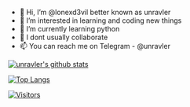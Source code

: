 - 👋 Hi, I’m @lonexd3vil better known as unravler
- 👀 I’m interested in learning and coding new things
- 🌱 I’m currently learning python
- 💞️ I dont usually collaborate 
- 📫 You can reach me on Telegram - @unravler



[![unravler's github stats](https://github-readme-stats.vercel.app/api?username=lonexd3vil)](https://github.com/lonexd3vil)


[![Top Langs](https://github-readme-stats.vercel.app/api/top-langs/?username=lonexd3vil&layout=compact)](https://github.com/lonexd3vil)


[![Visitors](https://visitor-badge.glitch.me/badge?page_id=yushi1007.yushi1007)](https://www.yushi.dev/)
